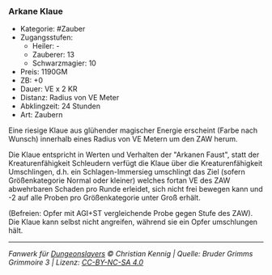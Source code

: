 ### Arkane Klaue

- Kategorie: #Zauber
- Zugangsstufen:
  - Heiler: -
  - Zauberer: 13
  - Schwarzmagier: 10
- Preis: 1190GM
- ZB: +0
- Dauer: VE x 2 KR
- Distanz: Radius von VE Meter
- Abklingzeit: 24 Stunden
- Art: Zaubern



Eine riesige Klaue aus glühender magischer Energie erscheint (Farbe nach Wunsch) innerhalb eines Radius von VE Metern um den ZAW herum.

Die Klaue entspricht in Werten und Verhalten der "Arkanen Faust", statt der Kreaturenfähigkeit Schleudern verfügt die Klaue über die Kreaturenfähigkeit Umschlingen, d.h. ein Schlagen-Immersieg umschlingt das Ziel (sofern Größenkategorie Normal oder kleiner) welches fortan VE des ZAW abwehrbaren Schaden pro Runde erleidet, sich nicht frei bewegen kann und -2 auf alle Proben pro Größenkategorie unter Groß erhält.

(Befreien: Opfer mit AGI+ST vergleichende Probe gegen Stufe des ZAW). Die Klaue kann selbst nicht angreifen, während sie ein Opfer umschlungen hält.

---

_Fanwerk für [Dungeonslayers](https://www.dungeonslayers.net/) © Christian Kennig | Quelle: Bruder Grimms Grimmoire 3 | Lizenz: [CC-BY-NC-SA 4.0](https://creativecommons.org/licenses/by-nc-sa/4.0/deed.de)_
